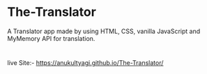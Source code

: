 # The-Translator
A Translator app made by using HTML, CSS, vanilla JavaScript and MyMemory API for translation.

#
live Site:- https://anukultyagi.github.io/The-Translator/
